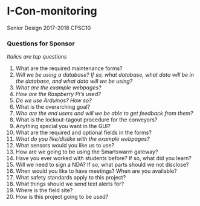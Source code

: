 # I-Con-monitoring
Senior Design 2017-2018 CPSC10

### Questions for Sponsor
*Italics are top questions*
1. What are the required maintenance forms?
2. *Will we be using a database? If so, what database, what data will be in the database, and what data will we be using?*
3. *What are the example webpages?*
4. *How are the Raspberry Pi's used?*
5. *Do we use Arduinos? How so?*
6. What is the overarching goal?
7. *Who are the end users and will we be able to get feedback from them?*
8. What is the lockout-tagout procedure for the conveyors?
9. Anything special you want in the GUI?
10. What are the required and optional fields in the forms?
11. *What do you like/dislike with the example webpages?*
12. What sensors would you like us to use?
13. How are we going to be using the Smartswarm gateway?
14. Have you ever worked with students before? If so, what did you learn?
15. Will we need to sign a NDA? If so, what parts should we not disclose?
16. When would you like to have meetings? When are you available?
17. What safety standards apply to this project?
18. What things should we send text alerts for?
19. Where is the field site?
20. How is this project going to be used?
